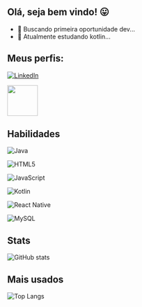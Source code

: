 ## Olá, seja bem vindo! 😛

- 🔭 Buscando primeira oportunidade dev...
- 🌱 Atualmente estudando kotlin...
  
<div>
  

## Meus perfis:
[![LinkedIn](https://img.shields.io/badge/LinkedIn-000?style=for-the-badge&logo=linkedin&logoColor=0E76A8)](https://www.linkedin.com/in/anderson-medeiros-6a6143b6/)

[<img src="https://hermes.digitalinnovation.one/assets/diome/logo-full.svg" width="70">](https://www.dio.me/users/andersonm1995)

## Habilidades
![Java](https://img.shields.io/badge/Java-000?style=for-the-badge&logo=java)

![HTML5](https://img.shields.io/badge/HTML5-000?style=for-the-badge&logo=html5)

![JavaScript](https://img.shields.io/badge/JavaScript-000?style=for-the-badge&logo=javascript)

![Kotlin](https://img.shields.io/badge/Kotlin-000?&style=for-the-badge&logo=kotlin&logoColor=B73BFE)

![React Native](https://img.shields.io/badge/React-Native-000?style=for-the-badge&logo=React-Native)

![MySQL](https://img.shields.io/badge/MySQL-000?style=for-the-badge&logo=mysql&logoColor=005C84)

## Stats
![GitHub stats](https://github-readme-stats.vercel.app/api?username=andersonpaulino&theme=chartreuse-dark&show_icons=true)

## Mais usados

![Top Langs](https://github-readme-stats.vercel.app/api/top-langs/?username=andersonpaulino&layout=compact&theme=chartreuse-dark)
</div>

